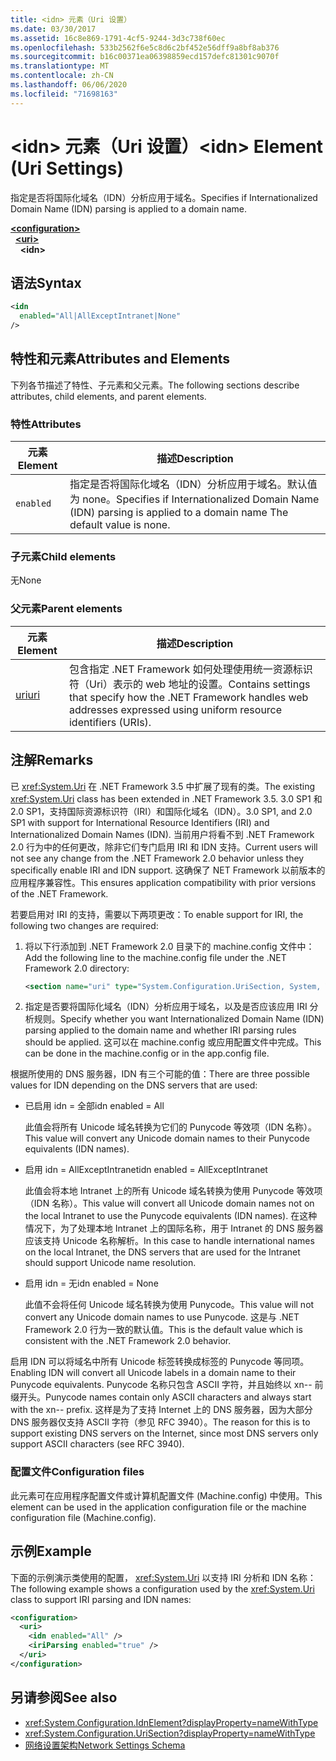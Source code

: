 ```yaml
---
title: <idn> 元素（Uri 设置）
ms.date: 03/30/2017
ms.assetid: 16c8e869-1791-4cf5-9244-3d3c738f60ec
ms.openlocfilehash: 533b2562f6e5c8d6c2bf452e56dff9a8bf8ab376
ms.sourcegitcommit: b16c00371ea06398859ecd157defc81301c9070f
ms.translationtype: MT
ms.contentlocale: zh-CN
ms.lasthandoff: 06/06/2020
ms.locfileid: "71698163"
---
```

# <a name="idn-element-uri-settings"></a><span data-ttu-id="847f3-102">\<idn> 元素（Uri 设置）</span><span class="sxs-lookup"><span data-stu-id="847f3-102">\<idn> Element (Uri Settings)</span></span>

<span data-ttu-id="847f3-103">指定是否将国际化域名（IDN）分析应用于域名。</span><span class="sxs-lookup"><span data-stu-id="847f3-103">Specifies if Internationalized Domain Name (IDN) parsing is applied to a domain name.</span></span>
  
[**\<configuration>**](../configuration-element.md)  
&nbsp;&nbsp;[**\<uri>**](uri-element-uri-settings.md)  
&nbsp;&nbsp;&nbsp;&nbsp;**\<idn>**  
  
## <a name="syntax"></a><span data-ttu-id="847f3-104">语法</span><span class="sxs-lookup"><span data-stu-id="847f3-104">Syntax</span></span>  
  
```xml
<idn
  enabled="All|AllExceptIntranet|None"
/>  
```  
  
## <a name="attributes-and-elements"></a><span data-ttu-id="847f3-105">特性和元素</span><span class="sxs-lookup"><span data-stu-id="847f3-105">Attributes and Elements</span></span>  
 <span data-ttu-id="847f3-106">下列各节描述了特性、子元素和父元素。</span><span class="sxs-lookup"><span data-stu-id="847f3-106">The following sections describe attributes, child elements, and parent elements.</span></span>  
  
### <a name="attributes"></a><span data-ttu-id="847f3-107">特性</span><span class="sxs-lookup"><span data-stu-id="847f3-107">Attributes</span></span>  

|<span data-ttu-id="847f3-108">**元素**</span><span class="sxs-lookup"><span data-stu-id="847f3-108">**Element**</span></span>|<span data-ttu-id="847f3-109">**描述**</span><span class="sxs-lookup"><span data-stu-id="847f3-109">**Description**</span></span>|  
|-----------------|---------------------|  
|`enabled`|<span data-ttu-id="847f3-110">指定是否将国际化域名（IDN）分析应用于域名。默认值为 none。</span><span class="sxs-lookup"><span data-stu-id="847f3-110">Specifies if Internationalized Domain Name (IDN) parsing is applied to a domain name The default value is none.</span></span>|  

### <a name="child-elements"></a><span data-ttu-id="847f3-111">子元素</span><span class="sxs-lookup"><span data-stu-id="847f3-111">Child elements</span></span>

<span data-ttu-id="847f3-112">无</span><span class="sxs-lookup"><span data-stu-id="847f3-112">None</span></span>
  
### <a name="parent-elements"></a><span data-ttu-id="847f3-113">父元素</span><span class="sxs-lookup"><span data-stu-id="847f3-113">Parent elements</span></span>

|<span data-ttu-id="847f3-114">**元素**</span><span class="sxs-lookup"><span data-stu-id="847f3-114">**Element**</span></span>|<span data-ttu-id="847f3-115">**描述**</span><span class="sxs-lookup"><span data-stu-id="847f3-115">**Description**</span></span>|  
|-----------------|---------------------|  
|[<span data-ttu-id="847f3-116">uri</span><span class="sxs-lookup"><span data-stu-id="847f3-116">uri</span></span>](uri-element-uri-settings.md)|<span data-ttu-id="847f3-117">包含指定 .NET Framework 如何处理使用统一资源标识符（Uri）表示的 web 地址的设置。</span><span class="sxs-lookup"><span data-stu-id="847f3-117">Contains settings that specify how the .NET Framework handles web addresses expressed using uniform resource identifiers (URIs).</span></span>|  

## <a name="remarks"></a><span data-ttu-id="847f3-118">注解</span><span class="sxs-lookup"><span data-stu-id="847f3-118">Remarks</span></span>

<span data-ttu-id="847f3-119">已 <xref:System.Uri> 在 .NET Framework 3.5 中扩展了现有的类。</span><span class="sxs-lookup"><span data-stu-id="847f3-119">The existing <xref:System.Uri> class has been extended in .NET Framework 3.5.</span></span> <span data-ttu-id="847f3-120">3.0 SP1 和 2.0 SP1，支持国际资源标识符（IRI）和国际化域名（IDN）。</span><span class="sxs-lookup"><span data-stu-id="847f3-120">3.0 SP1, and 2.0 SP1 with support for International Resource Identifiers (IRI) and Internationalized Domain Names (IDN).</span></span> <span data-ttu-id="847f3-121">当前用户将看不到 .NET Framework 2.0 行为中的任何更改，除非它们专门启用 IRI 和 IDN 支持。</span><span class="sxs-lookup"><span data-stu-id="847f3-121">Current users will not see any change from the .NET Framework 2.0 behavior unless they specifically enable IRI and IDN support.</span></span> <span data-ttu-id="847f3-122">这确保了 NET Framework 以前版本的应用程序兼容性。</span><span class="sxs-lookup"><span data-stu-id="847f3-122">This ensures application compatibility with prior versions of the .NET Framework.</span></span>

<span data-ttu-id="847f3-123">若要启用对 IRI 的支持，需要以下两项更改：</span><span class="sxs-lookup"><span data-stu-id="847f3-123">To enable support for IRI, the following two changes are required:</span></span>

1. <span data-ttu-id="847f3-124">将以下行添加到 .NET Framework 2.0 目录下的 machine.config 文件中：</span><span class="sxs-lookup"><span data-stu-id="847f3-124">Add the following line to the machine.config file under the .NET Framework 2.0 directory:</span></span>
  
    ```xml  
    <section name="uri" type="System.Configuration.UriSection, System, Version=2.0.0.0, Culture=neutral, PublicKeyToken=b77a5c561934e089" />  
    ```  
  
2. <span data-ttu-id="847f3-125">指定是否要将国际化域名（IDN）分析应用于域名，以及是否应该应用 IRI 分析规则。</span><span class="sxs-lookup"><span data-stu-id="847f3-125">Specify whether you want Internationalized Domain Name (IDN) parsing applied to the domain name and whether IRI parsing rules should be applied.</span></span> <span data-ttu-id="847f3-126">这可以在 machine.config 或应用配置文件中完成。</span><span class="sxs-lookup"><span data-stu-id="847f3-126">This can be done in the machine.config or in the app.config file.</span></span>

 <span data-ttu-id="847f3-127">根据所使用的 DNS 服务器，IDN 有三个可能的值：</span><span class="sxs-lookup"><span data-stu-id="847f3-127">There are three possible values for IDN depending on the DNS servers that are used:</span></span>

- <span data-ttu-id="847f3-128">已启用 idn = 全部</span><span class="sxs-lookup"><span data-stu-id="847f3-128">idn enabled = All</span></span>  

     <span data-ttu-id="847f3-129">此值会将所有 Unicode 域名转换为它们的 Punycode 等效项（IDN 名称）。</span><span class="sxs-lookup"><span data-stu-id="847f3-129">This value will convert any Unicode domain names to their Punycode equivalents (IDN names).</span></span>

- <span data-ttu-id="847f3-130">启用 idn = AllExceptIntranet</span><span class="sxs-lookup"><span data-stu-id="847f3-130">idn enabled = AllExceptIntranet</span></span>

     <span data-ttu-id="847f3-131">此值会将本地 Intranet 上的所有 Unicode 域名转换为使用 Punycode 等效项（IDN 名称）。</span><span class="sxs-lookup"><span data-stu-id="847f3-131">This value will convert all Unicode domain names not on the local Intranet to use the Punycode equivalents (IDN names).</span></span> <span data-ttu-id="847f3-132">在这种情况下，为了处理本地 Intranet 上的国际名称，用于 Intranet 的 DNS 服务器应该支持 Unicode 名称解析。</span><span class="sxs-lookup"><span data-stu-id="847f3-132">In this case to handle international names on the local Intranet, the DNS servers that are used for the Intranet should support Unicode name resolution.</span></span>

- <span data-ttu-id="847f3-133">启用 idn = 无</span><span class="sxs-lookup"><span data-stu-id="847f3-133">idn enabled = None</span></span>

     <span data-ttu-id="847f3-134">此值不会将任何 Unicode 域名转换为使用 Punycode。</span><span class="sxs-lookup"><span data-stu-id="847f3-134">This value will not convert any Unicode domain names to use Punycode.</span></span> <span data-ttu-id="847f3-135">这是与 .NET Framework 2.0 行为一致的默认值。</span><span class="sxs-lookup"><span data-stu-id="847f3-135">This is the default value which is consistent with the .NET Framework 2.0 behavior.</span></span>

 <span data-ttu-id="847f3-136">启用 IDN 可以将域名中所有 Unicode 标签转换成标签的 Punycode 等同项。</span><span class="sxs-lookup"><span data-stu-id="847f3-136">Enabling IDN will convert all Unicode labels in a domain name to their Punycode equivalents.</span></span> <span data-ttu-id="847f3-137">Punycode 名称只包含 ASCII 字符，并且始终以 xn-- 前缀开头。</span><span class="sxs-lookup"><span data-stu-id="847f3-137">Punycode names contain only ASCII characters and always start with the xn-- prefix.</span></span> <span data-ttu-id="847f3-138">这样是为了支持 Internet 上的 DNS 服务器，因为大部分 DNS 服务器仅支持 ASCII 字符（参见 RFC 3940）。</span><span class="sxs-lookup"><span data-stu-id="847f3-138">The reason for this is to support existing DNS servers on the Internet, since most DNS servers only support ASCII characters (see RFC 3940).</span></span>

### <a name="configuration-files"></a><span data-ttu-id="847f3-139">配置文件</span><span class="sxs-lookup"><span data-stu-id="847f3-139">Configuration files</span></span>

<span data-ttu-id="847f3-140">此元素可在应用程序配置文件或计算机配置文件 (Machine.config) 中使用。</span><span class="sxs-lookup"><span data-stu-id="847f3-140">This element can be used in the application configuration file or the machine configuration file (Machine.config).</span></span>

## <a name="example"></a><span data-ttu-id="847f3-141">示例</span><span class="sxs-lookup"><span data-stu-id="847f3-141">Example</span></span>

<span data-ttu-id="847f3-142">下面的示例演示类使用的配置， <xref:System.Uri> 以支持 IRI 分析和 IDN 名称：</span><span class="sxs-lookup"><span data-stu-id="847f3-142">The following example shows a configuration used by the <xref:System.Uri> class to support IRI parsing and IDN names:</span></span>

```xml
<configuration>
  <uri>
    <idn enabled="All" />
    <iriParsing enabled="true" />
  </uri>
</configuration>
```

## <a name="see-also"></a><span data-ttu-id="847f3-143">另请参阅</span><span class="sxs-lookup"><span data-stu-id="847f3-143">See also</span></span>

- <xref:System.Configuration.IdnElement?displayProperty=nameWithType>
- <xref:System.Configuration.UriSection?displayProperty=nameWithType>
- [<span data-ttu-id="847f3-144">网络设置架构</span><span class="sxs-lookup"><span data-stu-id="847f3-144">Network Settings Schema</span></span>](index.md)
